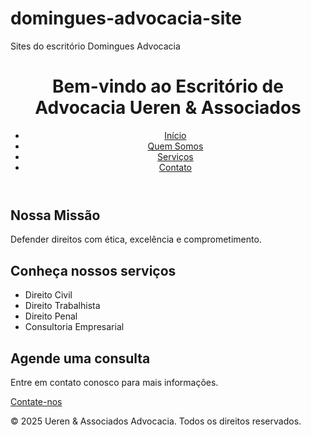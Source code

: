 # domingues-advocacia-site
Sites do escritório Domingues Advocacia
<!DOCTYPE html>
<html lang="pt-BR">
<head>
    <meta charset="UTF-8">
    <meta name="viewport" content="width=device-width, initial-scale=1.0">
    <title>Escritório de Advocacia Ueren & Associados</title>
    <link rel="stylesheet" href="assets/styles/style.css">
</head>
<body>
    <header>
        <h1>Bem-vindo ao Escritório de Advocacia Ueren & Associados</h1>
        <nav>
            <ul>
                <li><a href="index.html">Início</a></li>
                <li><a href="about_us.html">Quem Somos</a></li>
                <li><a href="services.html">Serviços</a></li>
                <li><a href="contact.html">Contato</a></li>
            </ul>
        </nav>
    </header>
    <main>
        <section>
            <h2>Nossa Missão</h2>
            <p>Defender direitos com ética, excelência e comprometimento.</p>
        </section>
        <section>
            <h2>Conheça nossos serviços</h2>
            <ul>
                <li>Direito Civil</li>
                <li>Direito Trabalhista</li>
                <li>Direito Penal</li>
                <li>Consultoria Empresarial</li>
            </ul>
        </section>
        <section>
            <h2>Agende uma consulta</h2>
            <p>Entre em contato conosco para mais informações.</p>
            <a href="contact.html">Contate-nos</a>
        </section>
    </main>
    <footer>
        <p>&copy; 2025 Ueren & Associados Advocacia. Todos os direitos reservados.</p>
    </footer>
</body>
</html>
